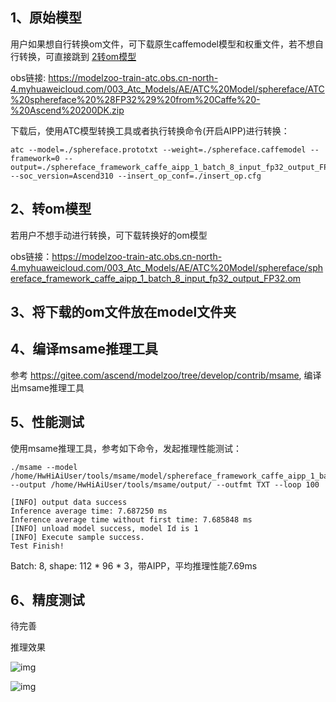 ## 1、原始模型
用户如果想自行转换om文件，可下载原生caffemodel模型和权重文件，若不想自行转换，可直接跳到 [2转om模型](#转om模型) 

obs链接: https://modelzoo-train-atc.obs.cn-north-4.myhuaweicloud.com/003_Atc_Models/AE/ATC%20Model/sphereface/ATC%20sphereface%20%28FP32%29%20from%20Caffe%20-%20Ascend%20200DK.zip

下载后，使用ATC模型转换工具或者执行转换命令(开启AIPP)进行转换：
```
atc --model=./sphereface.prototxt --weight=./sphereface.caffemodel --framework=0 --output=./sphereface_framework_caffe_aipp_1_batch_8_input_fp32_output_FP32 --soc_version=Ascend310 --insert_op_conf=./insert_op.cfg
```


## 2、转om模型
若用户不想手动进行转换，可下载转换好的om模型

obs链接：https://modelzoo-train-atc.obs.cn-north-4.myhuaweicloud.com/003_Atc_Models/AE/ATC%20Model/sphereface/sphereface_framework_caffe_aipp_1_batch_8_input_fp32_output_FP32.om



## 3、将下载的om文件放在model文件夹

## 4、编译msame推理工具
参考 https://gitee.com/ascend/modelzoo/tree/develop/contrib/msame, 编译出msame推理工具

## 5、性能测试
使用msame推理工具，参考如下命令，发起推理性能测试： 

```
./msame --model /home/HwHiAiUser/tools/msame/model/sphereface_framework_caffe_aipp_1_batch_8_input_fp32_output_FP32.om --output /home/HwHiAiUser/tools/msame/output/ --outfmt TXT --loop 100
```
```
[INFO] output data success
Inference average time: 7.687250 ms
Inference average time without first time: 7.685848 ms
[INFO] unload model success, model Id is 1
[INFO] Execute sample success.
Test Finish!
```
Batch: 8, shape: 112 * 96 * 3，带AIPP，平均推理性能7.69ms

## 6、精度测试
待完善

推理效果

 ![img](C:/Users/83395/AppData/Roaming/WeLink/UserData//tixuan@da22f5115b0_c20663722d087bb57d8cc2f8c180d159/ReceiveFiles/originalImgfiles/743d6e37-a426-4a30-cf19-41b1fdc20acc.png) 





 ![img](C:/Users/83395/AppData/Roaming/WeLink/UserData//tixuan@da22f5115b0_c20663722d087bb57d8cc2f8c180d159/ReceiveFiles/originalImgfiles/e30ed70a-b433-4dcb-c9b9-371808c8c689.png) 

